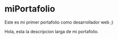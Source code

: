 # miPortafolio
Este es mi primer portafolio como desarrollador web ;)

Hola, esta la descripcion larga de mi portafolio.
